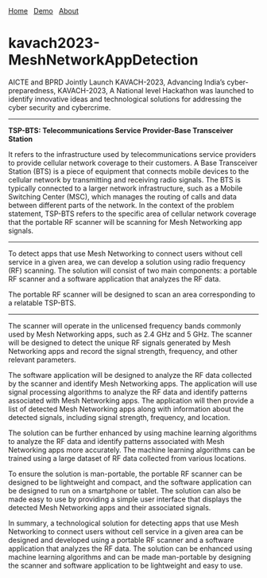 <div class="notification-menu" style="link rel="stylesheet" href="../style/style.css"" style="text-align: center;">
  <a href="README.md">Home</a>&nbsp;&nbsp;&nbsp;<a href="../Demo">Demo</a>&nbsp;&nbsp;&nbsp;<a href="../about-kavach" text-align: center>About</a>
</div>

# kavach2023-MeshNetworkAppDetection
AICTE and BPRD Jointly Launch KAVACH-2023, Advancing India’s cyber-preparedness, KAVACH-2023, A National level Hackathon was launched to identify innovative ideas and technological solutions for addressing the cyber security and cybercrime.

---

**TSP-BTS: Telecommunications Service Provider-Base Transceiver Station**

It refers to the infrastructure used by telecommunications service providers to provide cellular network coverage to their customers. A Base Transceiver Station (BTS) is a piece of equipment that connects mobile devices to the cellular network by transmitting and receiving radio signals. The BTS is typically connected to a larger network infrastructure, such as a Mobile Switching Center (MSC), which manages the routing of calls and data between different parts of the network. In the context of the problem statement, TSP-BTS refers to the specific area of cellular network coverage that the portable RF scanner will be scanning for Mesh Networking app signals.

---

To detect apps that use Mesh Networking to connect users without cell service in a given area, we can develop a solution using radio frequency (RF) scanning. The solution will consist of two main components: a portable RF scanner and a software application that analyzes the RF data.

The portable RF scanner will be designed to scan an area corresponding to a relatable TSP-BTS.

---

The scanner will operate in the unlicensed frequency bands commonly used by Mesh Networking apps, such as 2.4 GHz and 5 GHz. The scanner will be designed to detect the unique RF signals generated by Mesh Networking apps and record the signal strength, frequency, and other relevant parameters.

The software application will be designed to analyze the RF data collected by the scanner and identify Mesh Networking apps. The application will use signal processing algorithms to analyze the RF data and identify patterns associated with Mesh Networking apps. The application will then provide a list of detected Mesh Networking apps along with information about the detected signals, including signal strength, frequency, and location.

The solution can be further enhanced by using machine learning algorithms to analyze the RF data and identify patterns associated with Mesh Networking apps more accurately. The machine learning algorithms can be trained using a large dataset of RF data collected from various locations.

To ensure the solution is man-portable, the portable RF scanner can be designed to be lightweight and compact, and the software application can be designed to run on a smartphone or tablet. The solution can also be made easy to use by providing a simple user interface that displays the detected Mesh Networking apps and their associated signals.

In summary, a technological solution for detecting apps that use Mesh Networking to connect users without cell service in a given area can be designed and developed using a portable RF scanner and a software application that analyzes the RF data. The solution can be enhanced using machine learning algorithms and can be made man-portable by designing the scanner and software application to be lightweight and easy to use.



